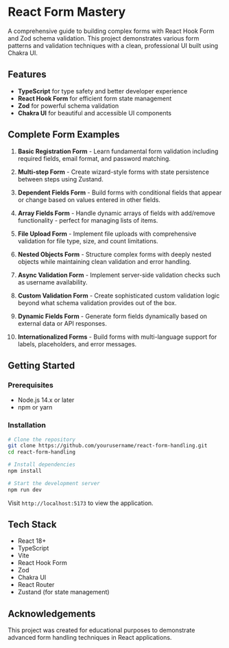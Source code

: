 # React Form Mastery

A comprehensive guide to building complex forms with React Hook Form and Zod schema validation. This project demonstrates various form patterns and validation techniques with a clean, professional UI built using Chakra UI.

## Features

- **TypeScript** for type safety and better developer experience
- **React Hook Form** for efficient form state management
- **Zod** for powerful schema validation
- **Chakra UI** for beautiful and accessible UI components

## Complete Form Examples

1. **Basic Registration Form** - Learn fundamental form validation including required fields, email format, and password matching.

2. **Multi-step Form** - Create wizard-style forms with state persistence between steps using Zustand.

3. **Dependent Fields Form** - Build forms with conditional fields that appear or change based on values entered in other fields.

4. **Array Fields Form** - Handle dynamic arrays of fields with add/remove functionality - perfect for managing lists of items.

5. **File Upload Form** - Implement file uploads with comprehensive validation for file type, size, and count limitations.

6. **Nested Objects Form** - Structure complex forms with deeply nested objects while maintaining clean validation and error handling.

7. **Async Validation Form** - Implement server-side validation checks such as username availability.

8. **Custom Validation Form** - Create sophisticated custom validation logic beyond what schema validation provides out of the box.

9. **Dynamic Fields Form** - Generate form fields dynamically based on external data or API responses.

10. **Internationalized Forms** - Build forms with multi-language support for labels, placeholders, and error messages.

## Getting Started

### Prerequisites

- Node.js 14.x or later
- npm or yarn

### Installation

```bash
# Clone the repository
git clone https://github.com/yourusername/react-form-handling.git
cd react-form-handling

# Install dependencies
npm install

# Start the development server
npm run dev
```

Visit `http://localhost:5173` to view the application.

## Tech Stack

- React 18+
- TypeScript
- Vite
- React Hook Form
- Zod
- Chakra UI
- React Router
- Zustand (for state management)

## Acknowledgements

This project was created for educational purposes to demonstrate advanced form handling techniques in React applications.